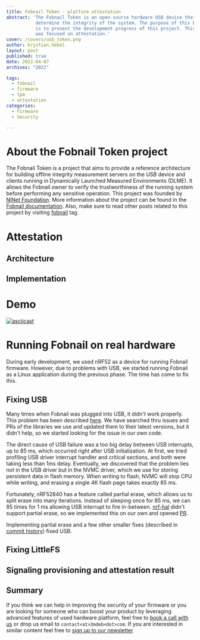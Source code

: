 ```yaml
---
title: Fobnail Token - platform attestation
abstract: 'The Fobnail Token is an open-source hardware USB device that helps to
           determine the integrity of the system. The purpose of this blog post
           is to present the development progress of this project. This phase
           was focused on attestation.'
cover: /covers/usb_token.png
author: krystian.hebel
layout: post
published: true
date: 2022-04-07
archives: "2022"

tags:
  - fobnail
  - firmware
  - tpm
  - attestation
categories:
  - Firmware
  - Security

---
```


# About the Fobnail Token project

The Fobnail Token is a project that aims to provide a reference architecture for
building offline integrity measurement servers on the USB device and clients
running in Dynamically Launched Measured Environments (DLME). It allows the
Fobnail owner to verify the trustworthiness of the running system before
performing any sensitive operation. This project was founded by [NlNet
Foundation](https://nlnet.nl/). More information about the project can be found
in the [Fobnail documentation](https://fobnail.3mdeb.com/). Also, make sure to
read other posts related to this project by visiting
[fobnail](https://www.blog.3mdeb.com/tags/fobnail/) tag.

# Attestation

## Architecture

## Implementation

# Demo

[![asciicast](https://asciinema.org/a/OJ1YWyKhexSztmbfNVS79eGbo.svg)](https://asciinema.org/a/OJ1YWyKhexSztmbfNVS79eGbo?speed=1)

# Running Fobnail on real hardware

During early development, we used nRF52 as a device for running Fobnail
firmware. However, due to problems with USB, we started running Fobnail as a
Linux application during the previous phase. The time has come to fix this.

## Fixing USB

Many times when Fobnail was plugged into USB, it didn't work properly. This
problem has been described
[here](https://github.com/fobnail/usbd-ethernet/issues/2). We have searched thru
issues and PRs of the libraries we use and updated them to their latest
versions, but it didn't help, so we started looking for the issue in our own
code.

The direct cause of USB failure was a too big delay between USB interrupts, up
to 85 ms, which occurred right after USB initialization. At first, we tried
profiling USB driver interrupt handler and critical sections, and both were
taking less than 1ms delay. Eventually, we discovered that the problem lies not
in the USB driver but in the NVMC driver, which we use for storing persistent
data in flash memory. When writing to flash, NVMC will stop CPU while writing,
and erasing a single 4K flash page takes exactly 85 ms.

Fortunately, nRF52840 has a feature called partial erase, which allows us to
split erase into many iterations. Instead of sleeping once for 85 ms, we can 85
times for 1 ms allowing USB interrupt to fire in-between.
[nrf-hal](https://github.com/nrf-rs/nrf-hal) didn't support partial erase, so we
implemented this on our own and opened
[PR](https://github.com/nrf-rs/nrf-hal/pull/385).

Implementing partial erase and a few other smaller fixes (described in
[commit history](https://github.com/fobnail/fobnail/pull/24/commits)) fixed USB.

## Fixing LittleFS


## Signaling provisioning and attestation result



## Summary

If you think we can help in improving the security of your firmware or you are
looking for someone who can boost your product by leveraging advanced features
of used hardware platform, feel free to [book a call with us](https://calendly.com/3mdeb/consulting-remote-meeting)
or drop us email to `contact<at>3mdeb<dot>com`. If you are interested in similar
content feel free to [sign up to our newsletter](https://newsletter.3mdeb.com/subscription/PW6XnCeK6)
